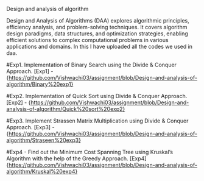 Design and analysis of algorithm

Design and Analysis of Algorithms (DAA) explores algorithmic principles, efficiency analysis, and problem-solving techniques. It covers algorithm design paradigms, data structures, and optimization strategies, enabling efficient solutions to complex computational problems in various applications and domains. In this I have uploaded all the codes we used in daa.

#Exp1. Implementation of Binary Search using the Divide & Conquer Approach. [Exp1] - {https://github.com/Vishwachi03/assignment/blob/Design-and-analysis-of-algorithm/Binary%20exp1}

#Exp2. Implementation of Quick Sort using Divide & Conquer Approach. [Exp2] - {https://github.com/Vishwachi03/assignment/blob/Design-and-analysis-of-algorithm/Quick%20sort%20exp2}

#Exp3. Implement Strassen Matrix Multiplication using Divide & Conquer Approach. [Exp3] - {https://github.com/Vishwachi03/assignment/blob/Design-and-analysis-of-algorithm/Straseen%20exp3}

#Exp4 - Find out the Minimum Cost Spanning Tree using Kruskal’s Algorithm with the help of the Greedy Approach. [Exp4] {https://github.com/Vishwachi03/assignment/blob/Design-and-analysis-of-algorithm/Kruskal%20exp4}
